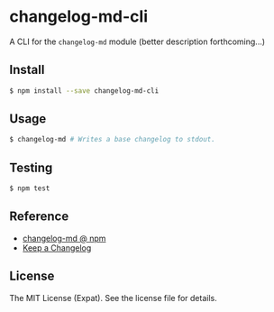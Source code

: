 changelog-md-cli
================
 A CLI for the `changelog-md` module (better description forthcoming...)

Install
-------
```sh
$ npm install --save changelog-md-cli
```

Usage
-----
```sh
$ changelog-md # Writes a base changelog to stdout.
```

Testing
-------
```sh
$ npm test
```

Reference
---------
- [changelog-md @ npm](https://www.npmjs.com/package/changelog-md)
- [Keep a Changelog](http://keepachangelog.com/en/1.0.0/)

License
-------
The MIT License (Expat). See the license file for details.
